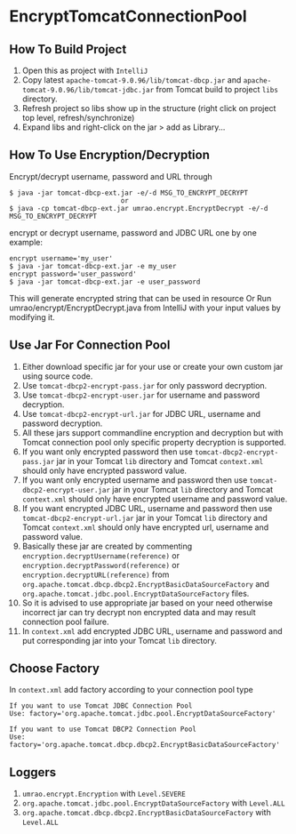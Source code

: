 # EncryptTomcatConnectionPool


## How To Build Project
1. Open this as project with `IntelliJ`
2. Copy latest `apache-tomcat-9.0.96/lib/tomcat-dbcp.jar` and `apache-tomcat-9.0.96/lib/tomcat-jdbc.jar` from Tomcat build to project `libs` directory.
3. Refresh project so libs show up in the structure (right click on project top level, refresh/synchronize)
4. Expand libs and right-click on the jar > add as Library...


## How To Use Encryption/Decryption  
Encrypt/decrypt username, password and URL through 

    $ java -jar tomcat-dbcp-ext.jar -e/-d MSG_TO_ENCRYPT_DECRYPT
                                or
    $ java -cp tomcat-dbcp-ext.jar umrao.encrypt.EncryptDecrypt -e/-d MSG_TO_ENCRYPT_DECRYPT
encrypt or decrypt username, password and JDBC URL one by one
example:

    encrypt username='my_user'
    $ java -jar tomcat-dbcp-ext.jar -e my_user
    encrypt password='user_password'
    $ java -jar tomcat-dbcp-ext.jar -e user_password

This will generate encrypted string that can be used in resource
Or Run umrao/encrypt/EncryptDecrypt.java from IntelliJ with your input values by modifying it.


## Use Jar For Connection Pool
1. Either download specific jar for your use or create your own custom jar using source code.
2. Use `tomcat-dbcp2-encrypt-pass.jar` for only password decryption.
3. Use `tomcat-dbcp2-encrypt-user.jar` for username and password decryption.
4. Use `tomcat-dbcp2-encrypt-url.jar` for JDBC URL, username and password decryption.
5. All these jars support commandline encryption and decryption but with Tomcat connection pool only specific property decryption is supported. 
6. If you want only encrypted password then use `tomcat-dbcp2-encrypt-pass.jar` jar in your Tomcat `lib` directory and Tomcat `context.xml` should only have encrypted password value.
7. If you want only encrypted username and password then use `tomcat-dbcp2-encrypt-user.jar` jar in your Tomcat `lib` directory and Tomcat `context.xml` should only have encrypted username and password value.
8. If you want encrypted JDBC URL, username and password then use `tomcat-dbcp2-encrypt-url.jar` jar in your Tomcat `lib` directory and Tomcat `context.xml` should only have encrypted url, username and password value.
9. Basically these jar are created by commenting `encryption.decryptUsername(reference)` or `encryption.decryptPassword(reference)` or `encryption.decryptURL(reference)` from `org.apache.tomcat.dbcp.dbcp2.EncryptBasicDataSourceFactory` and `org.apache.tomcat.jdbc.pool.EncryptDataSourceFactory` files.
10. So it is advised to use appropriate jar based on your need otherwise incorrect jar can try decrypt non encrypted data and may result connection pool failure.
11. In `context.xml` add encrypted JDBC URL, username and password and put corresponding jar into your Tomcat `lib` directory.


## Choose Factory
In `context.xml` add factory according to your connection pool type
    
    If you want to use Tomcat JDBC Connection Pool
    Use: factory='org.apache.tomcat.jdbc.pool.EncryptDataSourceFactory'

    If you want to use Tomcat DBCP2 Connection Pool
    Use: factory='org.apache.tomcat.dbcp.dbcp2.EncryptBasicDataSourceFactory'


## Loggers
1. `umrao.encrypt.Encryption` with `Level.SEVERE`
2. `org.apache.tomcat.jdbc.pool.EncryptDataSourceFactory` with `Level.ALL`
3. `org.apache.tomcat.dbcp.dbcp2.EncryptBasicDataSourceFactory` with `Level.ALL`


